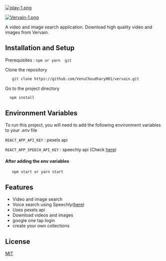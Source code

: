 

[![play-1.png](https://i.postimg.cc/BnJFXRfZ/play-1.png)](https://postimg.cc/8jncYKCx) 

[![Vervain-1.png](https://i.postimg.cc/ZKVVJ5Zb/Vervain-1.png)](https://postimg.cc/dLZ8BvLp)

A video and image search application. Download high quality video and images from Vervain.


## Installation and Setup

Prerequisites : `npm or yarn  git `

Clone the repository

```bash
   git clone https://github.com/VenuChoudhary001/vervain.git
```

Go to the project directory

```bash
  npm install 
```




## Environment Variables

To run this project, you will need to add the following environment variables to your .env file

`REACT_APP_API_KEY` : pexels api 

`REACT_APP_SPEECH_API_KEY` : speechly api (Check [here]('https://api.speechly.com/'))


#### After adding the env variables

```bash
   npm start or yarn start
```


## Features

- Video and image search
- Voice search using Speechly([here](https://api.speechly.com/))
- Uses pexels api
- Download videos and images
- google one tap login
- create your own collections



## License

[MIT](https://choosealicense.com/licenses/mit/)


 